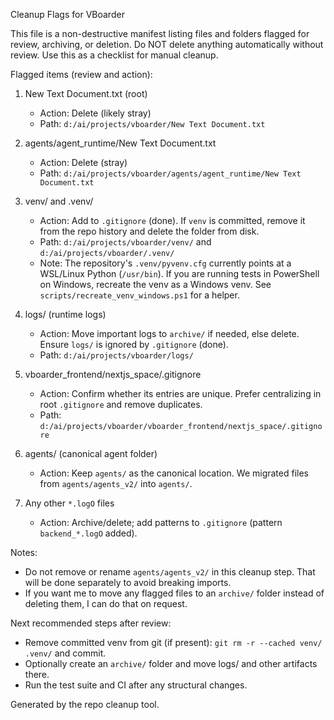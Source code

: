 Cleanup Flags for VBoarder

This file is a non-destructive manifest listing files and folders flagged for review, archiving, or deletion.
Do NOT delete anything automatically without review. Use this as a checklist for manual cleanup.

Flagged items (review and action):

1. New Text Document.txt (root)
   - Action: Delete (likely stray)
   - Path: `d:/ai/projects/vboarder/New Text Document.txt`

2. agents/agent_runtime/New Text Document.txt
   - Action: Delete (stray)
   - Path: `d:/ai/projects/vboarder/agents/agent_runtime/New Text Document.txt`

3. venv/ and .venv/
   - Action: Add to `.gitignore` (done). If `venv` is committed, remove it from the repo history and delete the folder from disk.
   - Path: `d:/ai/projects/vboarder/venv/` and `d:/ai/projects/vboarder/.venv/`
   - Note: The repository's `.venv/pyvenv.cfg` currently points at a WSL/Linux Python (`/usr/bin`). If you are running tests in PowerShell on Windows, recreate the venv as a Windows venv. See `scripts/recreate_venv_windows.ps1` for a helper.

4. logs/ (runtime logs)
   - Action: Move important logs to `archive/` if needed, else delete. Ensure `logs/` is ignored by `.gitignore` (done).
   - Path: `d:/ai/projects/vboarder/logs/`

5. vboarder_frontend/nextjs_space/.gitignore
   - Action: Confirm whether its entries are unique. Prefer centralizing in root `.gitignore` and remove duplicates.
   - Path: `d:/ai/projects/vboarder/vboarder_frontend/nextjs_space/.gitignore`

6. agents/ (canonical agent folder)
   - Action: Keep `agents/` as the canonical location. We migrated files from `agents/agents_v2/` into `agents/`.

7. Any other `*.logO` files
   - Action: Archive/delete; add patterns to `.gitignore` (pattern `backend_*.logO` added).

Notes:
- Do not remove or rename `agents/agents_v2/` in this cleanup step. That will be done separately to avoid breaking imports.
- If you want me to move any flagged files to an `archive/` folder instead of deleting them, I can do that on request.

Next recommended steps after review:
- Remove committed venv from git (if present): `git rm -r --cached venv/ .venv/` and commit.
- Optionally create an `archive/` folder and move logs/ and other artifacts there.
- Run the test suite and CI after any structural changes.

Generated by the repo cleanup tool.
